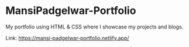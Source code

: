 # MansiPadgelwar-Portfolio
My portfolio using HTML & CSS where I showcase my projects and blogs.


Link: https://mansi-padgelwar-portfolio.netlify.app/
